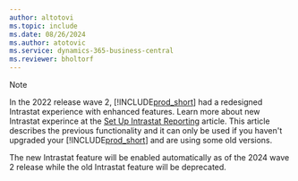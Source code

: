 ```yaml
---
author: altotovi
ms.topic: include
ms.date: 08/26/2024
ms.author: atotovic
ms.service: dynamics-365-business-central
ms.reviewer: bholtorf
---
```


> [!NOTE]
> In the 2022 release wave 2, [!INCLUDE[prod_short](includes/prod_short.md)] had a redesigned Intrastat experience with enhanced features. Learn more about new Intrastat experince at the [Set Up Intrastat Reporting](../finance-how-setup-report-intrastat.md) article. This article describes the previous functionality and it can only be used if you haven't upgraded your [!INCLUDE[prod_short](includes/prod_short.md)] and are using some old versions.
>
> The new Intrastat feature will be enabled automatically as of the 2024 wave 2 release while the old Intrastat feature will be deprecated.   
